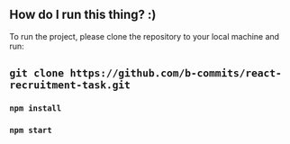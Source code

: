 ## How do I run this thing? :)

To run the project, please clone the repository to your local machine and run:

## `git clone https://github.com/b-commits/react-recruitment-task.git`

### `npm install`

### `npm start`

